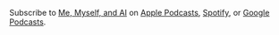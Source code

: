 Subscribe to [Me, Myself, and AI](https://sloanreview.mit.edu/audio-series/me-myself-and-ai/) on [Apple Podcasts](https://podcasts.apple.com/us/podcast/me-myself-and-ai/id1533115958), [Spotify](https://open.spotify.com/show/7ysPBcYtOPVgI6W5an6lup), or [Google Podcasts](https://podcasts.google.com/feed/aHR0cHM6Ly9tZW15c2VsZmFuZGFpLmxpYnN5bi5jb20vcnNz).